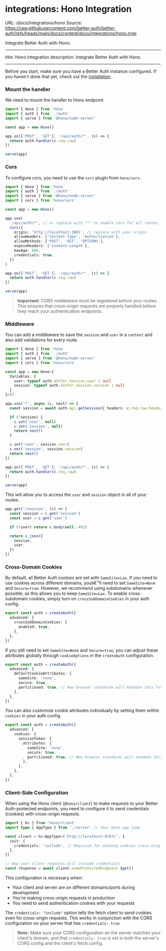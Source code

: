 # integrations: Hono Integration

URL: /docs/integrations/hono
Source: https://raw.githubusercontent.com/better-auth/better-auth/refs/heads/main/docs/content/docs/integrations/hono.mdx

Integrate Better Auth with Hono.

---

title: Hono Integration
description: Integrate Better Auth with Hono.

---

Before you start, make sure you have a Better Auth instance configured. If you haven't done that yet, check out the [installation](/docs/installation).

### Mount the handler

We need to mount the handler to Hono endpoint.

```ts
import { Hono } from 'hono'
import { auth } from './auth'
import { serve } from '@hono/node-server'

const app = new Hono()

app.on(['POST', 'GET'], '/api/auth/*', (c) => {
  return auth.handler(c.req.raw)
})

serve(app)
```

### Cors

To configure cors, you need to use the `cors` plugin from `hono/cors`.

```ts
import { Hono } from 'hono'
import { auth } from './auth'
import { serve } from '@hono/node-server'
import { cors } from 'hono/cors'

const app = new Hono()

app.use(
  '/api/auth/*', // or replace with "*" to enable cors for all routes
  cors({
    origin: 'http://localhost:3001', // replace with your origin
    allowHeaders: ['Content-Type', 'Authorization'],
    allowMethods: ['POST', 'GET', 'OPTIONS'],
    exposeHeaders: ['Content-Length'],
    maxAge: 600,
    credentials: true,
  })
)

app.on(['POST', 'GET'], '/api/auth/*', (c) => {
  return auth.handler(c.req.raw)
})

serve(app)
```

> **Important:** CORS middleware must be registered before your routes. This ensures that cross-origin requests are properly handled before they reach your authentication endpoints.

### Middleware

You can add a middleware to save the `session` and `user` in a `context` and also add validations for every route.

```ts
import { Hono } from 'hono'
import { auth } from './auth'
import { serve } from '@hono/node-server'
import { cors } from 'hono/cors'

const app = new Hono<{
  Variables: {
    user: typeof auth.$Infer.Session.user | null
    session: typeof auth.$Infer.Session.session | null
  }
}>()

app.use('*', async (c, next) => {
  const session = await auth.api.getSession({ headers: c.req.raw.headers })

  if (!session) {
    c.set('user', null)
    c.set('session', null)
    return next()
  }

  c.set('user', session.user)
  c.set('session', session.session)
  return next()
})

app.on(['POST', 'GET'], '/api/auth/*', (c) => {
  return auth.handler(c.req.raw)
})

serve(app)
```

This will allow you to access the `user` and `session` object in all of your routes.

```ts
app.get('/session', (c) => {
  const session = c.get('session')
  const user = c.get('user')

  if (!user) return c.body(null, 401)

  return c.json({
    session,
    user,
  })
})
```

### Cross-Domain Cookies

By default, all Better Auth cookies are set with `SameSite=Lax`. If you need to use cookies across different domains, youâ€™ll need to set `SameSite=None` and `Secure=true`. However, we recommend using subdomains whenever possible, as this allows you to keep `SameSite=Lax`. To enable cross-subdomain cookies, simply turn on `crossSubDomainCookies` in your auth config.

```ts title="auth.ts"
export const auth = createAuth({
  advanced: {
    crossSubDomainCookies: {
      enabled: true,
    },
  },
})
```

If you still need to set `SameSite=None` and `Secure=true`, you can adjust these attributes globally through `cookieOptions` in the `createAuth` configuration.

```ts title="auth.ts"
export const auth = createAuth({
  advanced: {
    defaultCookieAttributes: {
      sameSite: 'none',
      secure: true,
      partitioned: true, // New browser standards will mandate this for foreign cookies
    },
  },
})
```

You can also customize cookie attributes individually by setting them within `cookies` in your auth config.

```ts title="auth.ts"
export const auth = createAuth({
  advanced: {
    cookies: {
      sessionToken: {
        attributes: {
          sameSite: 'none',
          secure: true,
          partitioned: true, // New browser standards will mandate this for foreign cookies
        },
      },
    },
  },
})
```

### Client-Side Configuration

When using the Hono client (`@hono/client`) to make requests to your Better Auth-protected endpoints, you need to configure it to send credentials (cookies) with cross-origin requests.

```ts title="api.ts"
import { hc } from 'hono/client'
import type { AppType } from './server' // Your Hono app type

const client = hc<AppType>('http://localhost:8787/', {
  init: {
    credentials: 'include', // Required for sending cookies cross-origin
  },
})

// Now your client requests will include credentials
const response = await client.someProtectedEndpoint.$get()
```

This configuration is necessary when:

- Your client and server are on different domains/ports during development
- You're making cross-origin requests in production
- You need to send authentication cookies with your requests

The `credentials: "include"` option tells the fetch client to send cookies even for cross-origin requests. This works in conjunction with the CORS configuration on your server that has `credentials: true`.

> **Note:** Make sure your CORS configuration on the server matches your client's domain, and that `credentials: true` is set in both the server's CORS config and the client's fetch config.
